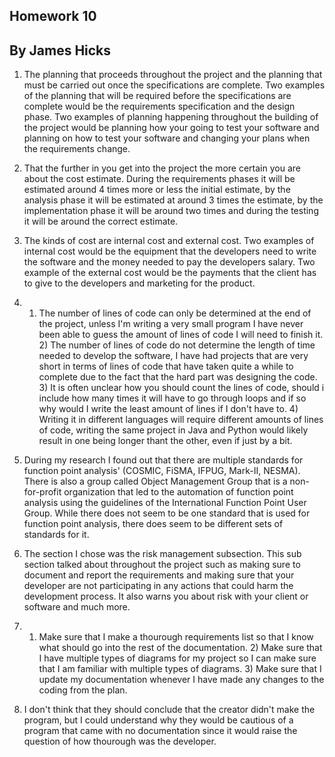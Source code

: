 ## Homework 10
## By James Hicks
1. The planning that proceeds throughout the project and the planning that must be carried out once the specifications are complete. Two examples of the planning that will be required before the specifications are complete would be the requirements specification and the design phase. Two examples of planning happening throughout the building of the project would be planning how your going to test your software and planning on how to test your software and changing your plans when the requirements change.

2. That the further in you get into the project the more certain you are about the cost estimate. During the requirements phases it will be estimated around 4 times more or less the initial estimate, by the analysis phase it will be estimated at around 3 times the estimate, by the implementation phase it will be around two times and during the testing it will be around the correct estimate.

3. The kinds of cost are internal cost and external cost. Two examples of internal cost would be the equipment that the developers need to write the software and the money needed to pay the developers salary. Two example of the external cost would be the payments that the client has to give to the developers and marketing for the product.

4. 1) The number of lines of code can only be determined at the end of the project, unless I'm writing a very small program I have never been able to guess the amount of lines of code I will need to finish it. 2) The number of lines of code do not determine the length of time needed to develop the software, I have had projects that are very short in terms of lines of code that have taken quite a while to complete due to the fact that the hard part was designing the code. 3) It is often unclear how you should count the lines of code, should i include how many times it will have to go through loops and if so why would I write the least amount of lines if I don't have to. 4) Writing it in different languages will require different amounts of lines of code, writing the same project in Java and Python would likely result in one being longer thant the other, even if just by a bit.

5. During my research I found out that there are multiple standards for function point analysis' (COSMIC, FiSMA, IFPUG, Mark-II, NESMA). There is also a group called Object Management Group that is a non-for-profit organization that led to the automation of function point analysis using the guidelines of the International Function Point User Group. While there does not seem to be one standard that is used for function point analysis, there does seem to be different sets of standards for it.

6. The section I chose was the risk management subsection. This sub section talked about throughout the project such as making sure to document and report the requirements and making sure that your developer are not participating in any actions that could harm the development process. It also warns you about risk with your client or software and much more.

7. 1) Make sure that I make a thourough requirements list so that I know what should go into the rest of the documentation. 2) Make sure that I have multiple types of diagrams for my project so I can make sure that I am familiar with multiple types of diagrams. 3) Make sure that I update my documentation whenever I have made any changes to the coding from the plan.

8. I don't think that they should conclude that the creator didn't make the program, but I could understand why they would be cautious of a program that came with no documentation since it would raise the question of how thourough was the developer.